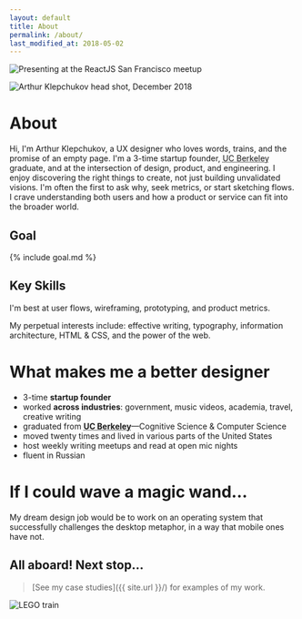 ```yaml
---
layout: default
title: About
permalink: /about/
last_modified_at: 2018-05-02
---
```


<img
  src="{{ site.url }}/assets/art-presenting-slim.jpg"
  alt="Presenting at the ReactJS San Francisco meetup"
  id="hero"
  class="not-mobile"
  />

<img
  class="head-shot"
  src="{{ site.url }}/assets/2019-AVK-square.jpg"
  alt="Arthur Klepchukov head shot, December 2018" />

# About

Hi, I'm Arthur Klepchukov, a UX designer who loves words, trains, and the promise of an empty page. I'm a 3-time startup founder, <abbr title="University of California, Berkeley">UC Berkeley</abbr> graduate, and at the intersection of design, product, and engineering. I enjoy discovering the right things to create, not just building unvalidated visions. I'm often the first to ask why, seek metrics, or start sketching flows. I crave understanding both users and how a product or service can fit into the broader world.

## Goal

{% include goal.md %}

## Key Skills

I'm best at user flows, wireframing, prototyping, and product metrics.

My perpetual interests include: effective writing, typography, information architecture, HTML & CSS, and the power of the web.





# What makes me a better designer
* 3-time **startup founder**
* worked **across industries**: government, music videos, academia, travel, creative writing
* graduated from **<abbr title="University of California, Berkeley">UC Berkeley</abbr>**—Cognitive Science & Computer Science
* moved twenty times and lived in various parts of the United States
* host weekly writing meetups and read at open mic nights
* fluent in Russian

# If I could wave a magic wand&hellip;
My dream design job would be to work on an operating system that successfully challenges the desktop metaphor, in a way that mobile ones have not.

## All aboard! Next stop&hellip;

> [See my case studies]({{ site.url }}/) for examples of my work.

<img
  alt="LEGO train"
  src="{{ site.url }}/assets/lego-train.jpg"
/>
